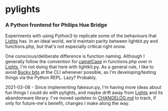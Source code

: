 # pylights
### A Python frontend for Philips Hue Bridge

Experiments with using Python3 to replicate some of the behaviours that [Lights](https://github.com/kenkl/lights) has. In an ideal world, we'd maintain parity between lightkit.py and functions.php, but that's not especially critical right onow.

One conscious/deliberate difference is function naming. Although I generally follow the convention for [camelCase](https://en.wikipedia.org/wiki/Camel_case) in functions.php over in [Lights](https://github.com/kenkl/lights), I'm not doing that here with lightkit.py. As a general rule, I like to avoid [Bucky bits](https://en.wikipedia.org/wiki/Bucky_bit) at the CLI whenever possible, as I'm developing/testing things via the Python REPL. Lazy? Probably.

2021-03-06 - Since implementing fakesun.py, I'm having more ideas about fun things I could do with pylights, and maybe drift away from [Lights](https://github.com/kenkl/lights) and its abandonware library. I've moved updates to [CHANGELOG.md](https://github.com/kenkl/pylights/blob/master/CHANGELOG.md) to track, if only for future-me's benefit, changes I make along the way.



